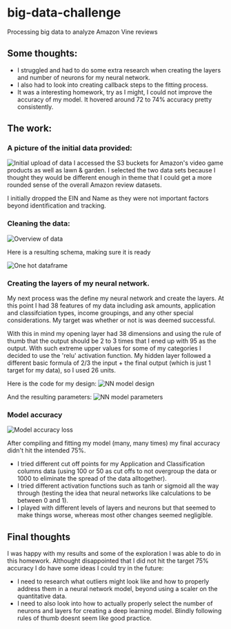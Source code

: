 # big-data-challenge
Processing big data to analyze Amazon Vine reviews


## Some thoughts:
- I struggled and had to do some extra research when creating the layers and number of neurons for my neural network.
- I also had to look into creating callback steps to the fitting process.
- It was a interesting homework, try as I might, I could not improve the accuracy of my model. It hovered around 72 to 74% accuracy pretty consistently.

## The work:

### A picture of the initial data provided:
![Initial upload of data](https://github.com/marcuspttr/big-data-challenge/blob/main/Assets/intial_load.PNG)
I accessed the S3 buckets for Amazon's video game products as well as lawn & garden.  I selected the two data sets because I thought they would be different enough in theme that I could get a more rounded sense of the overall Amazon review datasets. 

I initially dropped the EIN and Name as they were not important factors beyond identification and tracking.

### Cleaning the data:
![Overview of data](https://github.com/marcuspttr/big-data-challenge/blob/main/Assets/data_types.PNG)

Here is a resulting schema, making sure it is ready 

![One hot dataframe](https://github.com/marcuspttr/big-data-challenge/blob/main/Assets/schema.PNG)

### Creating the layers of my neural network.
My next process was the define my neural network and create the layers.
At this point I had 38 features of my data  including ask amounts, application and classifciation types, income groupings, and any other special considerations.
My target was whether or not is was deemed successful.

With this in mind my opening layer had 38 dimensions and using the rule of thumb that the output should be 2 to 3 times that I ened up with 95 as the output. With such
extreme upper values for some of my categories I decided to use the 'relu' activation function. My hidden layer followed a different basic formula of 2/3 the input + the final output (which is just 1 target for my data), so I used 26 units.

Here is the code for my design:
![NN model design](https://github.com/marcuspttr/big-data-challenge/blob/main/Assets/table_creation_write.PNG)

And the resulting parameters:
![NN model parameters](https://github.com/marcuspttr/big-data-challenge/blob/main/Assets/sql_queries.PNG)

### Model accuracy
![Model accuracy loss](https://github.com/marcuspttr/big-data-challenge/blob/main/Assets/sql_averages.PNG)

After compiling and fitting my model (many, many times) my final accuracy didn't hit the intended 75%. 
- I tried different cut off points for my Application and Classification columns data (using 100 or 50 as cut offs to not overgroup the data or 1000 to eliminate the spread of the data alltogether). 
- I tried different activation functions such as tanh or sigmoid all the way through (testing the idea that neural networks like calculations to be between 0 and 1).
- I played with different levels of layers and neurons but that seemed to make things worse, whereas most other changes seemed negligible.

## Final thoughts
I was happy with my results and some of the exploration I was able to do in this homework.
Althought disappointed that I did not hit the target 75% accuracy I do have some ideas I could try in the future:
- I need to research what outliers might look like and how to properly address them in a neural network model, beyond using a scaler on the quantitative data.
- I need to also look into how to actually properly select the number of neurons and layers for creating a deep learning model. Blindly following rules of thumb doesnt seem like good practice.
